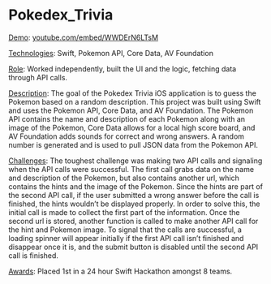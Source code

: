 # Pokedex_Trivia
<p><u>Demo</u>: <a class='link' href='https://www.youtube.com/embed/WWDErN6LTsM' target="_blank">youtube.com/embed/WWDErN6LTsM</a></p>
<p><u>Technologies</u>: Swift, Pokemon API, Core Data, AV Foundation </p>
<p><u>Role</u>: Worked independently, built the UI and the logic, fetching data through API calls.</p>
<p><u>Description</u>: The goal of the Pokedex Trivia iOS application is to guess the Pokemon based on a random description. This project was built using Swift and uses the Pokemon API, Core Data, and AV Foundation. The Pokemon API contains the name and description of each Pokemon along with an image of the Pokemon, Core Data allows for a local high score board, and AV Foundation adds sounds for correct and wrong answers. A random number is generated and is used to pull JSON data from the Pokemon API.</p>
<p><u>Challenges</u>: The toughest challenge was making two API calls and signaling when the API calls were successful. The first call grabs data on the name and description of the Pokemon, but also contains another url, which contains the hints and the image of the Pokemon. Since the hints are part of the second API call, if the user submitted a wrong answer before the call is finished, the hints wouldn’t be displayed properly. In order to solve this, the initial call is made to collect the first part of the information. Once the second url is stored, another function is called to make another API call for the hint and Pokemon image. To signal that the calls are successful, a loading spinner will appear initially if the first API call isn’t finished and disappear once it is, and the submit button is disabled until the second API call is finished.
<p><u>Awards</u>: Placed 1st in a 24 hour Swift Hackathon amongst 8 teams. </p>
